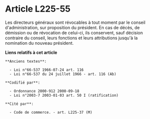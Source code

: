 # Article L225-55

Les directeurs généraux sont révocables à tout moment par le conseil d'administration, sur proposition du président. En cas
de décès, de démission ou de révocation de celui-ci, ils conservent, sauf décision contraire du conseil, leurs fonctions et
leurs attributions jusqu'à la nomination du nouveau président.

**Liens relatifs à cet article**

	**Anciens textes**:

	  - Loi n°66-537 1966-07-24 art. 116
	  - Loi n°66-537 du 24 juillet 1966 - art. 116 (Ab)

	**Codifié par**:

	  - Ordonnance 2000-912 2000-09-18
	  - Loi n°2003-7 2003-01-03 art. 50 I (ratification)

	**Cité par**:

	  - Code de commerce. - art. L225-37 (M)
